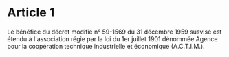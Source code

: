 # Article 1

Le bénéfice du décret modifié n° 59-1569 du 31 décembre 1959 susvisé est étendu à l'association régie par la loi du 1er juillet 1901 dénommée Agence pour la coopération technique industrielle et économique (A.C.T.I.M.).
